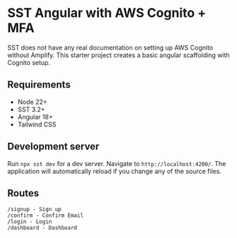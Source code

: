 # SST Angular with AWS Cognito + MFA

SST does not have any real documentation on setting up AWS Cognito without Amplify. This starter project creates a basic angular scaffolding with Cognito setup.

## Requirements
* Node 22+
* SST 3.2+
* Angular 18+
* Tailwind CSS

## Development server

Run `npx sst dev` for a dev server. Navigate to `http://localhost:4200/`. The application will automatically reload if you change any of the source files.

## Routes
```
/signup - Sign up
/confirm - Confirm Email 
/login - Login
/dashboard - Dashboard
```
